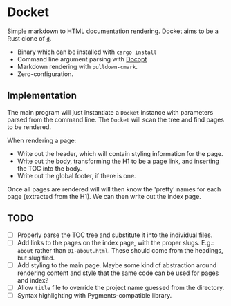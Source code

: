 # Docket

Simple markdown to HTML documentation rendering. Docket aims to be a Rust clone of [`d`](https://github.com/sjl/d).

* Binary which can be installed with `cargo install`
* Command line argument parsing with [Docopt](https://docs.rs/docopt/0.8.1/docopt/)
* Markdown rendering with `pulldown-cmark`.
* Zero-configuration.

## Implementation

The main program will just instantiate a `Docket` instance with parameters parsed from the command line. The `Docket` will scan the tree and find pages to be rendered.

When rendering a page:

 * Write out the header, which will contain styling information for the page.
 * Write out the body, transforming the H1 to be a page link, and inserting the TOC into the body.
 * Write out the global footer, if there is one.

Once all pages are rendered will will then know the 'pretty' names for each page (extracted from the H1). We can then write out the index page.

## TODO

 * [ ] Properly parse the TOC tree and substitute it into the individual files.
 * [ ] Add links to the pages on the index page, with the proper slugs. E.g.: `about` rather than `01-about.html`. These should come from the headings, but slugified.
 * [ ] Add styling to the main page. Maybe some kind of abstraction around rendering content and style that the same code can be used for pages and index?
 * [ ] Allow `title` file to override the project name guessed from the directory.
 * [ ] Syntax highlighting with Pygments-compatible library.